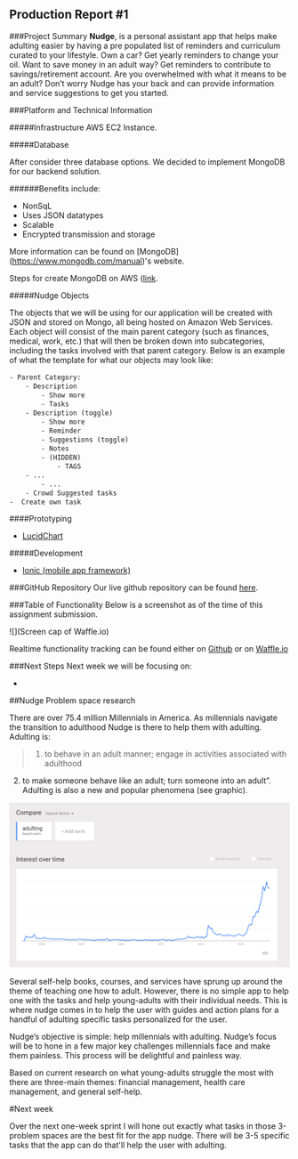 ## Production Report #1


###Project Summary
**Nudge**, is a personal assistant app that helps make adulting easier by having a pre populated list of reminders and curriculum curated to your lifestyle. Own a car? Get yearly reminders to change your oil. Want to save money in an adult way? Get reminders to contribute to savings/retirement account. Are you overwhelmed with what it means to be an adult? Don’t worry Nudge has your back and can provide information and service suggestions to get you started.

###Platform and Technical Information

#####Infrastructure
AWS EC2 Instance.



#####Database

After consider three database options. We decided to implement MongoDB for our backend solution.

######Benefits include:

- NonSqL
- Uses JSON datatypes
- Scalable
- Encrypted transmission and storage

More information can be found on [MongoDB] (https://www.mongodb.com/manual)'s website.

Steps for create MongoDB on AWS ([link](https://aws.amazon.com/blogs/aws/mongodb-on-the-aws-cloud-new-quick-start-reference-deployment/).

#####Nudge Objects

The objects that we will be using for our application will be created with JSON and stored on Mongo, all being hosted on Amazon Web Services. Each object will consist of the main parent category (such as finances, medical, work, etc.) that will then be broken down into subcategories, including the tasks involved with that parent category. Below is an example of what the template for what our objects may look like:

	- Parent Category:
		- Description
			- Show more
			- Tasks
		- Description (toggle)
			- Show more
			- Reminder
			- Suggestions (toggle)
			- Notes
			- (HIDDEN)
				- TAGS
		- ...
			- ...
		- Crowd Suggested tasks
    -  Create own task

####Prototyping

- [LucidChart](https://www.lucidchart.com/)

#####Development

- [Ionic (mobile app framework)](https://ionicframework.com/)

###GitHub Repository
Our live github repository can be found [here](https://github.com/mnmckenn/Nudge).

###Table of Functionality
Below is a screenshot as of the time of this assignment submission.

![](Screen cap of Waffle.io)

Realtime functionality tracking can be found either on [Github](https://github.com/mnmckenn/Nudge/issues) or on [Waffle.io](https://waffle.io/mnmckenn/Nudge)


###Next Steps
Next week we will be focusing on:

-


##Nudge Problem space research

There are over 75.4 million Millennials in America. As millennials navigate the transition to adulthood Nudge is there to help them with adulting. Adulting is:
>1. to behave in an adult manner; engage in activities associated with adulthood
2. to make someone behave like an adult; turn someone into an adult”. Adulting is also a new and popular phenomena (see graphic).

![alttext](/adulting.png)

Several self-help books, courses, and services have sprung up around the theme of teaching one how to adult. However, there is no simple app to help one with the tasks and help young-adults with their individual needs. This is where nudge comes in to help the user with guides and action plans for  a handful of adulting specific tasks personalized for the user.

Nudge’s objective is simple: help millennials with adulting. Nudge’s focus will be to hone in a few major key challenges millennials face and make them painless. This process will be delightful and painless way.

Based on current research on what young-adults struggle the most with there are three-main themes: financial management, health care management, and general self-help.

#Next week

Over the next one-week sprint I will hone out exactly what tasks in those 3-problem spaces are the best fit for the app nudge. There will be 3-5 specific tasks that the app can do that'll help the user with adulting.
